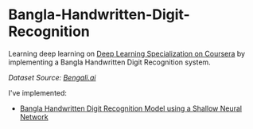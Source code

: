 # Bangla-Handwritten-Digit-Recognition
Learning deep learning on [Deep Learning Specialization on Coursera](https://www.coursera.org/specializations/deep-learning) by implementing a Bangla Handwritten Digit Recognition system.

*Dataset Source: [Bengali.ai](https://bengali.ai/)*

I've implemented:
  * [Bangla Handwritten Digit Recognition Model using a Shallow Neural Network](/BHDR_Shallow_NuralNetwork.ipynb)
